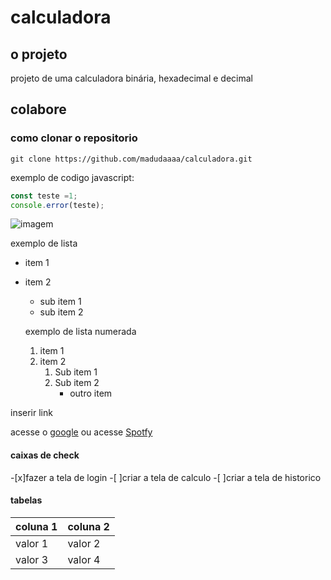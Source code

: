# calculadora

## o projeto
projeto de uma calculadora binária, hexadecimal e decimal

## colabore

### como clonar o repositorio

```
git clone https://github.com/madudaaaa/calculadora.git
```
exemplo de codigo javascript:

```js
const teste =1;
console.error(teste);
```

![imagem](https://miracomosehace.com/wp-content/uploads/2020/07/icono-de-github.jpg)

exemplo de lista
- item 1 
- item 2 
  - sub item 1 
  - sub item 2

  exemplo de lista numerada
  1. item 1 
  2. item 2 
     1. Sub item 1 
     2. Sub item 2
        - outro item

 inserir link

 acesse o [google](https://google.com)
 ou acesse [Spotfy](https://spotfy.com)

 #### caixas de check

 -[x]fazer a tela de login
 -[ ]criar a tela de calculo
 -[ ]criar a tela de historico

#### tabelas

| coluna 1 | coluna 2|
|----------|---------|
| valor 1  | valor 2 |
| valor 3  | valor 4 |